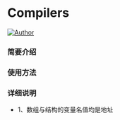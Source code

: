 # Compilers

[![Author](https://img.shields.io/badge/author-chaohu-lightgrey.svg)](https://github.com/chaohu)

### 简要介绍

### 使用方法

### 详细说明
* 1、数组与结构的变量名值均是地址
